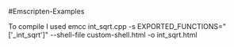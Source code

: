 #Emscripten-Examples

To compile I used
emcc int_sqrt.cpp -s EXPORTED_FUNCTIONS="['_int_sqrt']" --shell-file custom-shell.html -o int_sqrt.html
